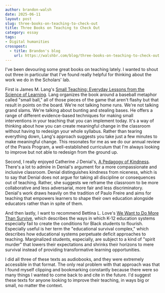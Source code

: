 ```yaml
---
author: brandon-walsh
date: 2025-06-11
layout: post
slug: three-books-on-teaching-to-check-out
title: Three Books on Teaching to Check Out
category: essay
tags:
- Digital humanities
crosspost:
  - title: Brandon's blog
    url: https://walshbr.com/blog/three-books-on-teaching-to-check-out
---
```

I've been devouring some great books on teaching lately. I wanted to shout out three in particular that I've found really helpful for thinking about the work we do in the Scholars' lab.

First is James M. Lang's [Small Teaching: Everyday Lessons from the Science of Learning](https://www.wiley.com/en-us/Small+Teaching%3A+Everyday+Lessons+from+the+Science+of+Learning%2C+2nd+Edition-p-9781119755548). Lang organizes the book around a baseball metaphor called "small ball," all of those pieces of the game that aren't flashy but that result in points on the board. We're not talking home runs. We're not talking grand slams. We're talking about bunting and stealing bases. He offers a range of different evidence-based techniques for making small interventions in your teaching that you can implement today. It's a way of thinking about how you can create meaningful change in the classroom without having to redesign your whole syllabus. Rather than tearing everything down, Lang's approach suggests you take just a few minutes to make meaningful change. This resonates for me as we do our annual review of the Praxis Program, a well-established curriculum that I'm always looking to improve but not able to redesign from the ground up. 

Second, I really enjoyed Catherine J Denial's, [A Pedagogy of Kindness](https://www.oupress.com/9780806193854/a-pedagogy-of-kindness/). There's a lot to admire in Denial's argument for a more compassionate and inclusive classroom. Denial distinguishes kindness from niceness, which is to say that Denial does not argue for taking all discipline or consequences out of teaching. Rather, she suggests we reframe the classroom to be more collaborative and less adversarial, more fair and less discriminatory. Denial's work draws heavily on the tradition of Paulo Freire and aims for teaching that empowers learners to shape their own education alongside educators rather than in spite of them.

And then lastly, I want to recommend Bettina L. Love's [We Want to Do More Than Survive](https://www.beacon.org/We-Want-to-Do-More-Than-Survive-P1446.aspx), which describes the ways in which K-12 education systems especially fail to create the conditions for Black students to flourish. Especially useful is her term the "educational survival complex," which describes how educational systems perpetuate deficit approaches to teaching. Marginalized students, especially, are subject to a kind of "spirit murder" that lowers their expectations and shrinks their horizons to mere survival instead of providing transformative learning opportunities.

I did all three of these texts as audiobooks, and they were extremely accessible in that format. The only real problem with that approach was that I found myself clipping and bookmarking constantly because there were so many things I wanted to come back to and cite in the future. I'd suggest these texts for anyone looking to improve their teaching, in ways big or small, no matter the context.

